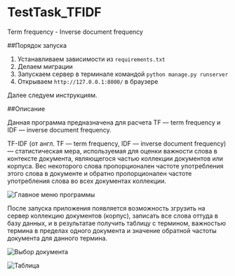 # TestTask_TFIDF
Term frequency - Inverse document frequency

##Порядок запуска
1) Устанавливаем зависимости из `requirements.txt`
2) Делаем миграции
3) Запускаем сервер в терминале командой `python manage.py runserver`
4) Открываем `http://127.0.0.1:8000/` в браузере   
   
Далее следуем инструкциям.


##Описание

Данная программа предназначена для расчета TF — term frequency и IDF — inverse document frequency.

TF-IDF (от англ. TF — term frequency, IDF — inverse document frequency) — статистическая мера, используемая для оценки важности слова в контексте документа, являющегося частью коллекции документов или корпуса. Вес некоторого слова пропорционален частоте употребления этого слова в документе и обратно пропорционален частоте употребления слова во всех документах коллекции.

![Главное меню программы](https://github.com/Minigamy/TestTask_TFIDF/tree/master/img/tfidf1.PNG)

После запуска приложения появляется возможность згрузить на сервер коллекцию документов (корпус), записать все слова оттуда в базу данных, и в результатае получить таблицу с термином, важностью термина в пределах одного документа и значение обратной частоты документа для данного термина.

![Выбор документа](https://github.com/Minigamy/TestTask_TFIDF/tree/master/img/tfidf2.PNG)

![Таблица](https://github.com/Minigamy/TestTask_TFIDF/tree/master/img/tfidf3.PNG)